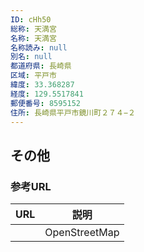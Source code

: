 ```yaml
---
ID: cHh50
総称: 天満宮
名称: 天満宮
名称読み: null
別名: null
都道府県: 長崎県
区域: 平戸市
緯度: 33.368287
経度: 129.5517841
郵便番号: 8595152
住所: 長崎県平戸市鏡川町２７４−２
---
```


## その他

### 参考URL

| URL | 説明          |
| --- | ------------- |
|     | OpenStreetMap |
